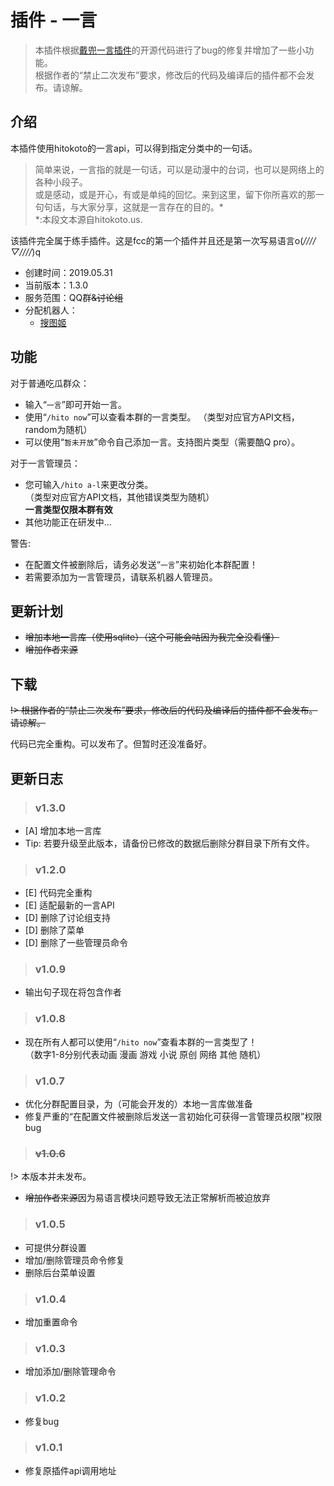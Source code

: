# 插件 - 一言

> 本插件根据[戴兜一言插件](https://cqp.cc/t/28671)的开源代码进行了bug的修复并增加了一些小功能。  
根据作者的“禁止二次发布”要求，修改后的代码及编译后的插件都不会发布。请谅解。  

## 介绍

本插件使用hitokoto的一言api，可以得到指定分类中的一句话。  
> 简单来说，一言指的就是一句话，可以是动漫中的台词，也可以是网络上的各种小段子。  
或是感动，或是开心，有或是单纯的回忆。来到这里，留下你所喜欢的那一句句话，与大家分享，这就是一言存在的目的。*  
*:本段文本源自hitokoto.us.  

该插件完全属于练手插件。这是fcc的第一个插件并且还是第一次写易语言o(*////▽////*)q  

 - 创建时间：2019.05.31
 - 当前版本：1.3.0
 - 服务范围：QQ群~~&讨论组~~
 - 分配机器人：
   - [搜图姬](picfinder.md)
 
## 功能

对于普通吃瓜群众：
  - 输入“```一言```”即可开始一言。  
  - 使用“```/hito now```”可以查看本群的一言类型。 
    （类型对应官方API文档，random为随机）
  - 可以使用“```暂未开放```”命令自己添加一言。支持图片类型（需要酷Q pro）。
   
对于一言管理员：
  - 您可输入```/hito a-l```来更改分类。  
    （类型对应官方API文档，其他错误类型为随机）  
    **一言类型仅限本群有效**  
  - 其他功能正在研发中...
  
警告: 
  * 在配置文件被删除后，请务必发送“```一言```”来初始化本群配置！
  * 若需要添加为一言管理员，请联系机器人管理员。
  
## 更新计划

 - ~~增加本地一言库（使用sqlite）（这个可能会咕因为我完全没看懂）~~
 - ~~增加作者来源~~
 
## 下载

  ~~!> 根据作者的“禁止二次发布”要求，修改后的代码及编译后的插件都不会发布。请谅解。~~  
  
  代码已完全重构。可以发布了。但暂时还没准备好。
     
	 
## 更新日志
  
  > ### v1.3.0
  
  - [A] 增加本地一言库
  - Tip: 若要升级至此版本，请备份已修改的数据后删除分群目录下所有文件。
  
  > ### v1.2.0
  
  - [E] 代码完全重构
  - [E] 适配最新的一言API
  - [D] 删除了讨论组支持
  - [D] 删除了菜单
  - [D] 删除了一些管理员命令
  
  > ### v1.0.9
  
  - 输出句子现在将包含作者
  
  > ### v1.0.8
  
  - 现在所有人都可以使用“```/hito now```”查看本群的一言类型了！  
    （数字1-8分别代表动画 漫画 游戏 小说 原创 网络 其他 随机）
  
  > ### v1.0.7
  
  - 优化分群配置目录，为（可能会开发的）本地一言库做准备
  - 修复严重的“在配置文件被删除后发送一言初始化可获得一言管理员权限”权限bug
  
  > ### ~~v1.0.6~~
  
  !> 本版本并未发布。  
  
  - ~~增加作者来源~~因为易语言模块问题导致无法正常解析而被迫放弃
  
  > ### v1.0.5
  
  - 可提供分群设置
  - 增加/删除管理员命令修复
  - 删除后台菜单设置
  
  > ### v1.0.4
  
  - 增加重置命令
  
  > ### v1.0.3
  
  - 增加添加/删除管理命令
  
  > ### v1.0.2
  
  - 修复bug
  
  > ### v1.0.1
   
  - 修复原插件api调用地址